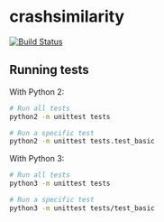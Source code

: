 # crashsimilarity

[![Build Status](https://travis-ci.org/marco-c/crashsimilarity.svg?branch=master)](https://travis-ci.org/marco-c/crashsimilarity)

## Running tests

With Python 2:
```sh
# Run all tests
python2 -m unittest tests

# Run a specific test
python2 -m unittest tests.test_basic
```

With Python 3:
```sh
# Run all tests
python3 -m unittest tests

# Run a specific test
python3 -m unittest tests/test_basic
```

